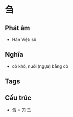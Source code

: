 # 刍

## Phát âm
* Hán Việt: sô

## Nghĩa
* cỏ khô, nuôi (ngựa) bằng cỏ

## Tags


## Cấu trúc
* 刍 = [刀](刀.md) [彐](彐.md)

<script>window.HANZI_FIELD='刍';</script>